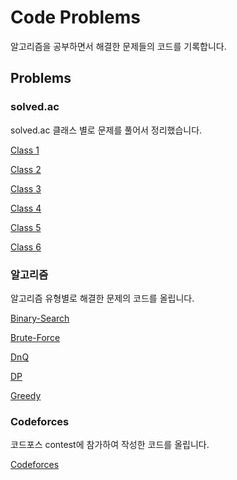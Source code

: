 # Code Problems
알고리즘을 공부하면서 해결한 문제들의 코드를 기록합니다.

## Problems

### solved.ac
solved.ac 클래스 별로 문제를 풀어서 정리했습니다.

[Class 1](SolvedAc/Class%201) 

[Class 2](SolvedAc/Class%202)

[Class 3](SolvedAc/Class%203)

[Class 4](SolvedAc/Class%204)

[Class 5](SolvedAc/Class%205)

[Class 6](SolvedAc/Class%206)

### 알고리즘
알고리즘 유형별로 해결한 문제의 코드를 올립니다.

[Binary-Search](Algorithm/Binary-Search)

[Brute-Force](Algorithm/Brute-Force)

[DnQ](Algorithm/DnQ)

[DP](Algorithm/DP)

[Greedy](Algorithm/Greedy)

### Codeforces
코드포스 contest에 참가하여 작성한 코드를 올립니다.

[Codeforces](Codeforces)